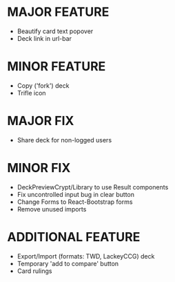 # MAJOR FEATURE
* Beautify card text popover
* Deck link in url-bar
# MINOR FEATURE
* Copy ('fork') deck
* Trifle icon

# MAJOR FIX
* Share deck for non-logged users
# MINOR FIX
* DeckPreviewCrypt/Library to use Result components
* Fix uncontrolled input bug in clear button
* Change Forms to React-Bootstrap forms
* Remove unused imports

# ADDITIONAL FEATURE
* Export/Import (formats: TWD, LackeyCCG) deck
* Temporary 'add to compare' button
* Card rulings
